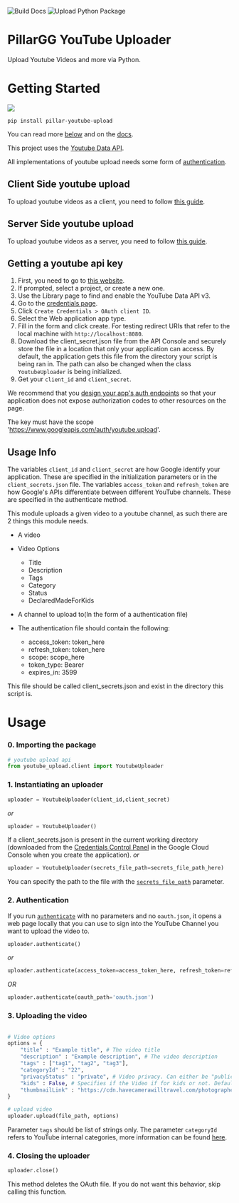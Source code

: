![Build Docs](https://github.com/pillargg/youtube-upload/workflows/Build%20Docs/badge.svg?branch=master) ![Upload Python Package](https://github.com/pillargg/youtube-upload/workflows/Upload%20Python%20Package/badge.svg)

# PillarGG YouTube Uploader
Upload Youtube Videos and more via Python.

# Getting Started

![](https://thumbs.gfycat.com/ConventionalSecondhandGemsbuck-size_restricted.gif)

`pip install pillar-youtube-upload`

You can read more [below](https://github.com/pillargg/youtube-upload#usage) and on the [docs](https://pillargg.github.io/youtube-upload/YoutubeUploader/).

This project uses the [Youtube Data API](https://developers.google.com/youtube/v3/docs/videos/insert).

All implementations of youtube upload needs some form of [authentication](https://developers.google.com/youtube/v3/guides/authentication).

## Client Side youtube upload
To upload youtube videos as a client, you need to follow [this guide](https://developers.google.com/youtube/v3/guides/auth/client-side-web-apps).


## Server Side youtube upload
To upload youtube videos as a server, you need to follow [this guide](https://developers.google.com/youtube/v3/guides/auth/server-side-web-apps).


## Getting a youtube api key
1. First, you need to go to [this website](https://console.developers.google.com/apis/library).
2. If prompted, select a project, or create a new one.
3. Use the Library page to find and enable the YouTube Data API v3. 
4. Go to the [credentials page](https://console.developers.google.com/apis/credentials).
5. Click `Create Credentials > OAuth client ID`.
6. Select the Web application app type.
7. Fill in the form and click create. For testing redirect URIs that refer to the local machine with `http://localhost:8080`. 
8. Download the client_secret.json file from the API Console and securely store the file in a location that only your application can access. By default, the application gets this file from the directory your script is being ran in. The path can also be changed when the class `YoutubeUploader` is being initialized.
8. Get your `client_id` and `client_secret`.

We recommend that you [design your app's auth endpoints](https://developers.google.com/youtube/v3/guides/auth/server-side-web-apps#protectauthcode) so that your application does not expose authorization codes to other resources on the page.

The key must have the scope 'https://www.googleapis.com/auth/youtube.upload'.


## Usage Info

The variables `client_id` and `client_secret` are how Google identify your application. These are specified in the initialization parameters or in the `client_secrets.json` file.
The variables `access_token` and `refresh_token` are how Google's APIs differentiate between different YouTube channels. These are specified in the authenticate method.

This module uploads a given video to a youtube channel, as such there are 2 things this module needs. 
- A video
- Video Options
  - Title
  - Description
  - Tags
  - Category
  - Status
  - DeclaredMadeForKids
  
- A channel to upload to(In the form of a authentication file)

- The authentication file should contain the following:
  - access_token: token_here
  - refresh_token: token_here
  - scope: scope_here
  - token_type: Bearer
  - expires_in: 3599

This file should be called client_secrets.json and exist in the directory this script is.

# Usage

### 0. Importing the package 
```python
# youtube upload api
from youtube_upload.client import YoutubeUploader
```

### 1. Instantiating an uploader
```python
uploader = YoutubeUploader(client_id,client_secret)
```
*or*
```python
uploader = YoutubeUploader()
```
If a client_secrets.json is present in the current working directory (downloaded from the [Credentials Control Panel](https://console.developers.google.com/apis/credentials) in the Google Cloud Console when you create the application). 
*or*
```python
uploader = YoutubeUploader(secrets_file_path=secrets_file_path_here)
```
You can specify the path to the file with the [`secrets_file_path`](https://pillargg.github.io/youtube-upload/YoutubeUploader/#youtube_upload.client.YoutubeUploader) parameter.

### 2. Authentication

If you run [`authenticate`](https://pillargg.github.io/youtube-upload/YoutubeUploader/#youtube_upload.client.YoutubeUploader.authenticate) with no parameters and no `oauth.json`, it opens a web page locally that you can use to sign into the YouTube Channel you want to upload the video to. 


```python
uploader.authenticate()
```
*or*
```python
uploader.authenticate(access_token=access_token_here, refresh_token=refresh_token_here)
```
*OR*
```python
uploader.authenticate(oauth_path='oauth.json')
```

### 3. Uploading the video
```python

# Video options
options = {
    "title" : "Example title", # The video title
    "description" : "Example description", # The video description
    "tags" : ["tag1", "tag2", "tag3"],
    "categoryId" : "22",
    "privacyStatus" : "private", # Video privacy. Can either be "public", "private", or "unlisted"
    "kids" : False, # Specifies if the Video if for kids or not. Defaults to False.
    "thumbnailLink" : "https://cdn.havecamerawilltravel.com/photographer/files/2020/01/youtube-logo-new-1068x510.jpg" # Optional. Specifies video thumbnail.
}

# upload video
uploader.upload(file_path, options) 
```
Parameter `tags` should be list of strings only. The parameter `categoryId` refers to YouTube internal categories, more information can be found [here](https://stackoverflow.com/questions/17698040/youtube-api-v3-where-can-i-find-a-list-of-each-videocategoryid). 
### 4. Closing the uploader
```python
uploader.close()
```

This method deletes the OAuth file. If you do not want this behavior, skip calling this function.
